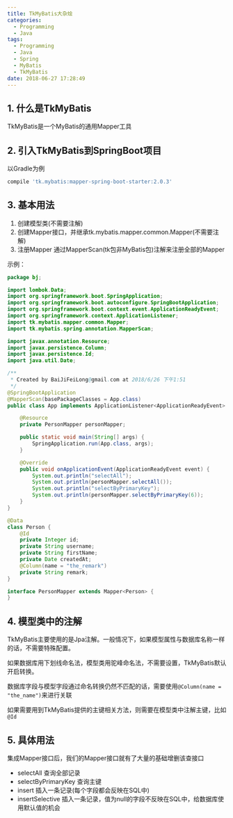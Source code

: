 ```yaml
---
title: TkMyBatis大杂烩
categories:
  - Programming
  - Java
tags:
  - Programming
  - Java
  - Spring
  - MyBatis
  - TkMyBatis
date: 2018-06-27 17:28:49
---
```


## 1. 什么是TkMyBatis

TkMyBatis是一个MyBatis的通用Mapper工具

## 2. 引入TkMyBatis到SpringBoot项目

以Gradle为例
```gradle
compile 'tk.mybatis:mapper-spring-boot-starter:2.0.3'
```

## 3. 基本用法

1. 创建模型类(不需要注解)
2. 创建Mapper接口，并继承tk.mybatis.mapper.common.Mapper<TheModel>(不需要注解)
3. 注册Mapper 通过MapperScan(tk包非MyBatis包)注解来注册全部的Mapper

示例：

<!--more-->

```java
package bj;

import lombok.Data;
import org.springframework.boot.SpringApplication;
import org.springframework.boot.autoconfigure.SpringBootApplication;
import org.springframework.boot.context.event.ApplicationReadyEvent;
import org.springframework.context.ApplicationListener;
import tk.mybatis.mapper.common.Mapper;
import tk.mybatis.spring.annotation.MapperScan;

import javax.annotation.Resource;
import javax.persistence.Column;
import javax.persistence.Id;
import java.util.Date;

/**
 * Created by BaiJiFeiLong@gmail.com at 2018/6/26 下午1:51
 */
@SpringBootApplication
@MapperScan(basePackageClasses = App.class)
public class App implements ApplicationListener<ApplicationReadyEvent> {

    @Resource
    private PersonMapper personMapper;

    public static void main(String[] args) {
        SpringApplication.run(App.class, args);
    }

    @Override
    public void onApplicationEvent(ApplicationReadyEvent event) {
        System.out.println("selectAll");
        System.out.println(personMapper.selectAll());
        System.out.println("selectByPrimaryKey");
        System.out.println(personMapper.selectByPrimaryKey(6));
    }
}

@Data
class Person {
    @Id
    private Integer id;
    private String username;
    private String firstName;
    private Date createdAt;
    @Column(name = "the_remark")
    private String remark;
}

interface PersonMapper extends Mapper<Person> {
}
```

## 4. 模型类中的注解

TkMyBatis主要使用的是Jpa注解。一般情况下，如果模型属性与数据库名称一样的话，不需要特殊配置。

如果数据库用下划线命名法，模型类用驼峰命名法，不需要设置，TkMyBatis默认开启转换。

数据库字段与模型字段通过命名转换仍然不匹配的话，需要使用`@Column(name = "the_name")`来进行关联

如果需要用到TkMyBatis提供的主键相关方法，则需要在模型类中注解主键，比如`@Id`

## 5. 具体用法

集成Mapper接口后，我们的Mapper接口就有了大量的基础增删该查接口

- selectAll 查询全部记录
- selectByPrimaryKey 查询主键
- insert 插入一条记录(每个字段都会反映在SQL中)
- insertSelective 插入一条记录，值为null的字段不反映在SQL中，给数据库使用默认值的机会

